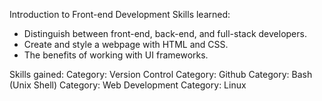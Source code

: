 Introduction to Front-end Development 
Skills learned:
- Distinguish between front-end, back-end, and full-stack developers.
- Create and style a webpage with HTML and CSS.
- The benefits of working with UI frameworks.

Skills gained:
Category: Version Control
Category: Github
Category: Bash (Unix Shell)
Category: Web Development
Category: Linux
